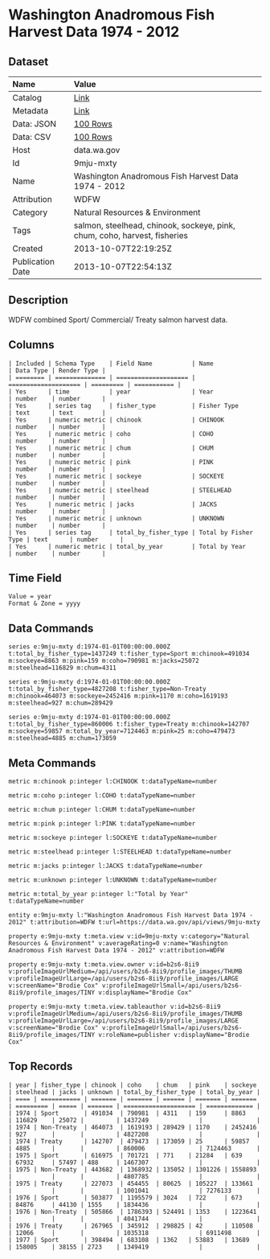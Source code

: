# Washington Anadromous Fish Harvest Data 1974 - 2012

## Dataset

| Name | Value |
| :--- | :---- |
| Catalog | [Link](https://catalog.data.gov/dataset/washington-anadromous-fish-harvest-data-1974-2012-f94d5) |
| Metadata | [Link](https://data.wa.gov/api/views/9mju-mxty) |
| Data: JSON | [100 Rows](https://data.wa.gov/api/views/9mju-mxty/rows.json?max_rows=100) |
| Data: CSV | [100 Rows](https://data.wa.gov/api/views/9mju-mxty/rows.csv?max_rows=100) |
| Host | data.wa.gov |
| Id | 9mju-mxty |
| Name | Washington Anadromous Fish Harvest Data 1974 - 2012 |
| Attribution | WDFW |
| Category | Natural Resources & Environment |
| Tags | salmon, steelhead, chinook, sockeye, pink, chum, coho, harvest, fisheries |
| Created | 2013-10-07T22:19:25Z |
| Publication Date | 2013-10-07T22:54:13Z |

## Description

WDFW combined Sport/ Commercial/ Treaty salmon harvest data.

## Columns

```ls
| Included | Schema Type    | Field Name           | Name                 | Data Type | Render Type |
| ======== | ============== | ==================== | ==================== | ========= | =========== |
| Yes      | time           | year                 | Year                 | number    | number      |
| Yes      | series tag     | fisher_type          | Fisher Type          | text      | text        |
| Yes      | numeric metric | chinook              | CHINOOK              | number    | number      |
| Yes      | numeric metric | coho                 | COHO                 | number    | number      |
| Yes      | numeric metric | chum                 | CHUM                 | number    | number      |
| Yes      | numeric metric | pink                 | PINK                 | number    | number      |
| Yes      | numeric metric | sockeye              | SOCKEYE              | number    | number      |
| Yes      | numeric metric | steelhead            | STEELHEAD            | number    | number      |
| Yes      | numeric metric | jacks                | JACKS                | number    | number      |
| Yes      | numeric metric | unknown              | UNKNOWN              | number    | number      |
| Yes      | series tag     | total_by_fisher_type | Total by Fisher Type | text      | number      |
| Yes      | numeric metric | total_by_year        | Total by Year        | number    | number      |
```

## Time Field

```ls
Value = year
Format & Zone = yyyy
```

## Data Commands

```ls
series e:9mju-mxty d:1974-01-01T00:00:00.000Z t:total_by_fisher_type=1437249 t:fisher_type=Sport m:chinook=491034 m:sockeye=8863 m:pink=159 m:coho=790981 m:jacks=25072 m:steelhead=116829 m:chum=4311

series e:9mju-mxty d:1974-01-01T00:00:00.000Z t:total_by_fisher_type=4827208 t:fisher_type=Non-Treaty m:chinook=464073 m:sockeye=2452416 m:pink=1170 m:coho=1619193 m:steelhead=927 m:chum=289429

series e:9mju-mxty d:1974-01-01T00:00:00.000Z t:total_by_fisher_type=860006 t:fisher_type=Treaty m:chinook=142707 m:sockeye=59857 m:total_by_year=7124463 m:pink=25 m:coho=479473 m:steelhead=4885 m:chum=173059
```

## Meta Commands

```ls
metric m:chinook p:integer l:CHINOOK t:dataTypeName=number

metric m:coho p:integer l:COHO t:dataTypeName=number

metric m:chum p:integer l:CHUM t:dataTypeName=number

metric m:pink p:integer l:PINK t:dataTypeName=number

metric m:sockeye p:integer l:SOCKEYE t:dataTypeName=number

metric m:steelhead p:integer l:STEELHEAD t:dataTypeName=number

metric m:jacks p:integer l:JACKS t:dataTypeName=number

metric m:unknown p:integer l:UNKNOWN t:dataTypeName=number

metric m:total_by_year p:integer l:"Total by Year" t:dataTypeName=number

entity e:9mju-mxty l:"Washington Anadromous Fish Harvest Data 1974 - 2012" t:attribution=WDFW t:url=https://data.wa.gov/api/views/9mju-mxty

property e:9mju-mxty t:meta.view v:id=9mju-mxty v:category="Natural Resources & Environment" v:averageRating=0 v:name="Washington Anadromous Fish Harvest Data 1974 - 2012" v:attribution=WDFW

property e:9mju-mxty t:meta.view.owner v:id=b2s6-8ii9 v:profileImageUrlMedium=/api/users/b2s6-8ii9/profile_images/THUMB v:profileImageUrlLarge=/api/users/b2s6-8ii9/profile_images/LARGE v:screenName="Brodie Cox" v:profileImageUrlSmall=/api/users/b2s6-8ii9/profile_images/TINY v:displayName="Brodie Cox"

property e:9mju-mxty t:meta.view.tableauthor v:id=b2s6-8ii9 v:profileImageUrlMedium=/api/users/b2s6-8ii9/profile_images/THUMB v:profileImageUrlLarge=/api/users/b2s6-8ii9/profile_images/LARGE v:screenName="Brodie Cox" v:profileImageUrlSmall=/api/users/b2s6-8ii9/profile_images/TINY v:roleName=publisher v:displayName="Brodie Cox"
```

## Top Records

```ls
| year | fisher_type | chinook | coho    | chum   | pink    | sockeye | steelhead | jacks | unknown | total_by_fisher_type | total_by_year | 
| ==== | =========== | ======= | ======= | ====== | ======= | ======= | ========= | ===== | ======= | ==================== | ============= | 
| 1974 | Sport       | 491034  | 790981  | 4311   | 159     | 8863    | 116829    | 25072 |         | 1437249              |               | 
| 1974 | Non-Treaty  | 464073  | 1619193 | 289429 | 1170    | 2452416 | 927       |       |         | 4827208              |               | 
| 1974 | Treaty      | 142707  | 479473  | 173059 | 25      | 59857   | 4885      |       |         | 860006               | 7124463       | 
| 1975 | Sport       | 616975  | 701721  | 771    | 21284   | 639     | 67932     | 57497 | 488     | 1467307              |               | 
| 1975 | Non-Treaty  | 443682  | 1368932 | 135052 | 1301226 | 1558893 |           |       |         | 4807785              |               | 
| 1975 | Treaty      | 227073  | 454455  | 80625  | 105227  | 133661  |           |       |         | 1001041              | 7276133       | 
| 1976 | Sport       | 503877  | 1195579 | 3024   | 722     | 673     | 84876     | 44130 | 1555    | 1834436              |               | 
| 1976 | Non-Treaty  | 505866  | 1786393 | 524491 | 1353    | 1223641 |           |       |         | 4041744              |               | 
| 1976 | Treaty      | 267965  | 345912  | 298825 | 42      | 110508  | 12066     |       |         | 1035318              | 6911498       | 
| 1977 | Sport       | 398494  | 683108  | 1362   | 53883   | 13689   | 158005    | 38155 | 2723    | 1349419              |               | 
```